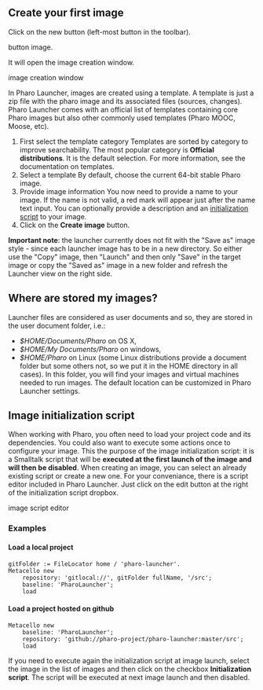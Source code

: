 ## Create your first image
Click on the new button (left-most button in the toolbar). 

button image.

It will open the image creation window.

image creation window

In Pharo Launcher, images are created using a template. A template is just a zip file with the pharo image and its associated files (sources, changes).
Pharo Launcher comes with an official list of templates containing core Pharo images but also other commonly used templates (Pharo MOOC, Moose, etc).

1. First select the template category
Templates are sorted by category to improve searchability. The most popular category is **Official distributions**. It is the default selection.
For more information, see the documentation on templates.
2. Select a template
By default, choose the current 64-bit stable Pharo image.
3. Provide image information
You now need to provide a name to your image. If the name is not valid, a red mark will appear just after the name text input.
You can optionally provide a description and an [initialization script](#image-initialization-script) to your image.
4. Click on the **Create image** button.

**Important note**: the launcher currently does not fit with the "Save as" image style - since each launcher image
has to be in a new directory. So either use the "Copy" image, then "Launch" and then only "Save" in the target image or copy the "Saved as" image in a new folder and refresh the Launcher view on the right side.

## Where are stored my images?
Launcher files are considered as user documents and so, they are stored in the user document folder, i.e.:

- *$HOME/Documents/Pharo* on OS X,
- *$HOME/My Documents/Pharo* on windows,
- *$HOME/Pharo* on Linux (some Linux distributions provide a document folder but some others not, so we put it in the HOME directory in all cases).
In this folder, you will find your images and virtual machines needed to run images. The default location can be customized in Pharo Launcher settings.

## Image initialization script
When working with Pharo, you often need to load your project code and its dependencies. You could also want to execute some actions once to configure your image. This the purpose of the image initialization script: it is a Smalltalk script that will be **executed at the first launch of the image and will then be disabled**.
When creating an image, you can select an already existing script or create a new one. For your conveniance, there is a script editor included in Pharo Launcher. Just click on the edit button at the right of the initialization script dropbox.

image script editor

### Examples
#### Load a local project
```smalltalk
gitFolder := FileLocator home / 'pharo-launcher'.
Metacello new
	repository: 'gitlocal://', gitFolder fullName, '/src';
	baseline: 'PharoLauncher';
	load
```
#### Load a project hosted on github
```smalltalk
Metacello new
	baseline: 'PharoLauncher';
	repository: 'github://pharo-project/pharo-launcher:master/src';
	load
```

If you need to execute again the initialization script at image launch, select the image in the list of images and then click on the checkbox **Initialization script**. The script will be executed at next image launch and then disabled.